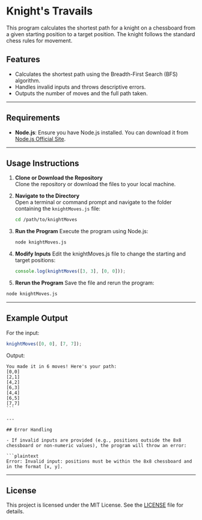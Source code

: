 # Knight's Travails

This program calculates the shortest path for a knight on a chessboard from a given starting position to a target position. The knight follows the standard chess rules for movement.

## Features

- Calculates the shortest path using the Breadth-First Search (BFS) algorithm.
- Handles invalid inputs and throws descriptive errors.
- Outputs the number of moves and the full path taken.

---

## Requirements

- **Node.js**: Ensure you have Node.js installed. You can download it from [Node.js Official Site](https://nodejs.org/).

---

## Usage Instructions

1. **Clone or Download the Repository**  
   Clone the repository or download the files to your local machine.

2. **Navigate to the Directory**  
   Open a terminal or command prompt and navigate to the folder containing the `knightMoves.js` file:

   ```bash
   cd /path/to/knightMoves
   ```

3. **Run the Program**
   Execute the program using Node.js:
   ```bash
   node knightMoves.js
   ```
4. **Modify Inputs**
   Edit the knightMoves.js file to change the starting and target positions:

   ```javascript
   console.log(knightMoves([3, 3], [0, 0]));
   ```

5. **Rerun the Program**
   Save the file and rerun the program:

```bash
node knightMoves.js
```

---

## Example Output

For the input:

```javascript
knightMoves([0, 0], [7, 7]);
```

Output:

````plaintext
You made it in 6 moves! Here's your path:
[0,0]
[2,1]
[4,2]
[6,3]
[4,4]
[6,5]
[7,7]
```

---

## Error Handling

- If invalid inputs are provided (e.g., positions outside the 8x8 chessboard or non-numeric values), the program will throw an error:

```plaintext
Error: Invalid input: positions must be within the 8x8 chessboard and in the format [x, y].
````

---

## License

This project is licensed under the MIT License. See the [LICENSE](./LICENSE) file for details.

